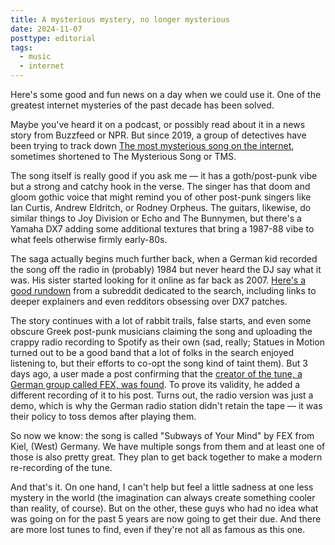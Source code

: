 ```yaml
---
title: A mysterious mystery, no longer mysterious
date: 2024-11-07
posttype: editorial
tags:
  - music
  - internet
---
```


Here's some good and fun news on a day when we could use it. One of the greatest internet mysteries of the past decade has been solved.

Maybe you've heard it on a podcast, or possibly read about it in a news story from Buzzfeed or NPR. But since 2019, a group of detectives have been trying to track down [The most mysterious song on the internet](https://www.youtube.com/watch?v=zPGf4liO-KQ), sometimes shortened to The Mysterious Song or TMS. 

The song itself is really good if you ask me — it has a goth/post-punk vibe but a strong and catchy hook in the verse. The singer has that doom and gloom gothic voice that might remind you of other post-punk singers like Ian Curtis, Andrew Eldritch, or Rodney Orpheus. The guitars, likewise, do similar things to Joy Division or Echo and The Bunnymen, but there's a Yamaha DX7 adding some additional textures that bring a 1987-88 vibe to what feels otherwise firmly early-80s.

The saga actually begins much further back, when a German kid recorded the song off the radio in (probably) 1984 but never heard the DJ say what it was. His sister started looking for it online as far back as 2007. [Here's a good rundown](https://www.reddit.com/r/TheMysteriousSong/comments/p2l92j/uptodate_timeline_and_master_link_post/) from a subreddit dedicated to the search, including links to deeper explainers and even redditors obsessing over DX7 patches.

The story continues with a lot of rabbit trails, false starts, and even some obscure Greek post-punk musicians claiming the song and uploading the crappy radio recording to Spotify as their own (sad, really; Statues in Motion turned out to be a good band that a lot of folks in the search enjoyed listening to, but their efforts to co-opt the song kind of taint them). But 3 days ago, a user made a post confirming that the [creator of the tune, a German group called FEX, was found](https://www.reddit.com/r/TheMysteriousSong/comments/1gjbrs6/tms_is_found_the_song_is_called_subways_of_your/). To prove its validity, he added a different recording of it to his post. Turns out, the radio version was just a demo, which is why the German radio station didn't retain the tape — it was their policy to toss demos after playing them.

So now we know: the song is called "Subways of Your Mind" by FEX from Kiel, (West) Germany. We have multiple songs from them and at least one of those is also pretty great. They plan to get back together to make a modern re-recording of the tune.

And that's it. On one hand, I can't help but feel a little sadness at one less mystery in the world (the imagination can always create something cooler than reality, of course). But on the other, these guys who had no idea what was going on for the past 5 years are now going to get their due. And there are more lost tunes to find, even if they're not all as famous as this one.